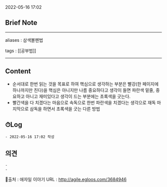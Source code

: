 2022-05-16 17:02
## Brief Note
---
aliases : 삼색볼펜법

tags : [[공부법]] 

---

## Content
- 순서대로 한번 읽는 것을 목표로 하여 핵심으로 생각하는 부분은 빨강(한 페이지에 하나까지만 친다)을 핵심은 아니지만 나름 중요하다고 생각이 들면 파란색 밑줄, 중요하고 아니고 재미있다고 생각이 드는 부분에는 초록색을 긋는다.
- 빨간색을 다 치겠다는 마음으로 속독으로 한번 파란색을 치겠다는 생각으로 재독 마지막으로 삼독을 하면서 초록색을 긋는 다른 방법

## ⏱Log
	- 2022-05-16 17:02 작성

## 의견
	-
	- 

📙출처 : 애자일 이야기
URL : http://agile.egloos.com/3684946